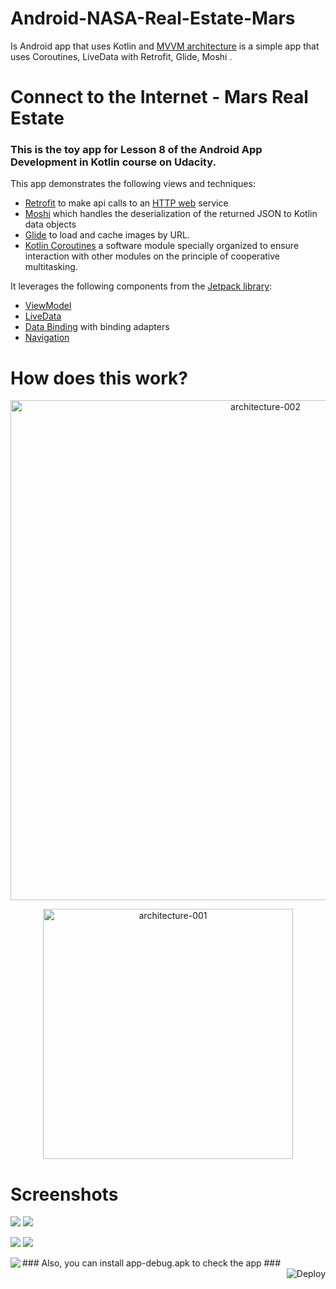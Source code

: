 # Android-NASA-Real-Estate-Mars
Is Android app that uses Kotlin and [MVVM architecture](https://blog.mindorks.com/mvvm-architecture-android-tutorial-for-beginners-step-by-step-guide) is a simple app that uses Coroutines, LiveData with Retrofit, Glide, Moshi .
# Connect to the Internet - Mars Real Estate
### This is the toy app for Lesson 8 of the Android App Development in Kotlin course on Udacity.

This app demonstrates the following views and techniques:

- [Retrofit](https://square.github.io/retrofit/) to make api calls to an [HTTP web](https://mars.udacity.com/) service
- [Moshi](https://github.com/square/moshi) which handles the deserialization of the returned JSON to Kotlin data objects
- [Glide](https://bumptech.github.io/glide/) to load and cache images by URL.
- [Kotlin Coroutines](https://kotlinlang.org/docs/coroutines-overview.html) a software module specially organized to ensure interaction with other modules on the principle of cooperative multitasking.

It leverages the following components from the [Jetpack library](https://developer.android.com/jetpack):
- [ViewModel](https://developer.android.com/topic/libraries/architecture/viewmodel)
- [LiveData](https://square.github.io/retrofit/)
- [Data Binding](https://developer.android.com/topic/libraries/data-binding/) with binding adapters
- [Navigation](https://developer.android.com/guide/navigation)


# How does this work?

<p align="center">
<img src="Screenshots/architecture-002.png" alt="architecture-002" width="800">
</p>
<p align="center">
<img src="Screenshots/architecture-001 .png" alt="architecture-001" width="400">
</p>

# Screenshots 

![](Screenshots/000.png)
![](Screenshots/001.png)

![](Screenshots/002.png)
![](Screenshots/003.png)

<img align="left" src="https://cloud.githubusercontent.com/assets/532272/21507867/3376e9fe-cc4a-11e6-9350-7ec4f680da36.gif">
### Also, you can install app-debug.apk to check the app ###
<br clear="left"/>
<a href="https://heroku.com/deploy">
  <img  align="right"  src="https://www.herokucdn.com/deploy/button.svg" alt="Deploy">
</a>
